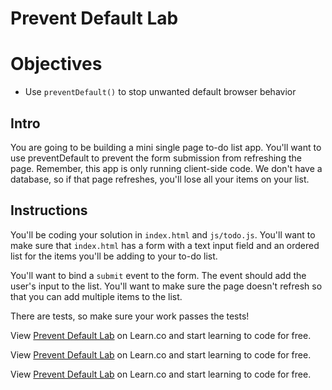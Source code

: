 # Prevent Default Lab

# Objectives
+ Use `preventDefault()` to stop unwanted default browser behavior

## Intro

You are going to be building a mini single page to-do list app. You'll want to use preventDefault to prevent the form submission from refreshing the page. Remember, this app is only running client-side code. We don't have a database, so if that page refreshes, you'll lose all your items on your list.

## Instructions

You'll be coding your solution in `index.html` and `js/todo.js`. You'll want to make sure that `index.html` has a form with a text input field and an ordered list for the items you'll be adding to your to-do list. 

You'll want to bind a `submit` event to the form. The event should add the user's input to the list. You'll want to make sure the page doesn't refresh so that you can add multiple items to the list. 

There are tests, so make sure your work passes the tests!

<p data-visibility='hidden'>View <a href='https://learn.co/lessons/js-jquery-prevent-default-lab' title='Prevent Default Lab'>Prevent Default Lab</a> on Learn.co and start learning to code for free.</p>

<p data-visibility='hidden'>View <a href='https://learn.co/lessons/js-jquery-prevent-default-lab'>Prevent Default Lab</a> on Learn.co and start learning to code for free.</p>

<p class='util--hide'>View <a href='https://learn.co/lessons/js-jquery-prevent-default-lab'>Prevent Default Lab</a> on Learn.co and start learning to code for free.</p>

